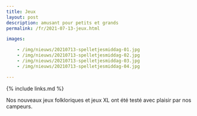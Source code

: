 ```yaml
---
title: Jeux
layout: post
description: amusant pour petits et grands
permalink: /fr/2021-07-13-jeux.html

images:  

    - /img/nieuws/20210713-spelletjesmiddag-01.jpg
    - /img/nieuws/20210713-spelletjesmiddag-02.jpg
    - /img/nieuws/20210713-spelletjesmiddag-03.jpg
    - /img/nieuws/20210713-spelletjesmiddag-04.jpg

---
```


{% include links.md %}

Nos nouveaux jeux folkloriques et jeux XL ont été testé avec plaisir par nos campeurs.
